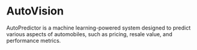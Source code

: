 # AutoVision
AutoPredictor is a machine learning-powered system designed to predict various aspects of automobiles, such as pricing, resale value, and performance metrics.
